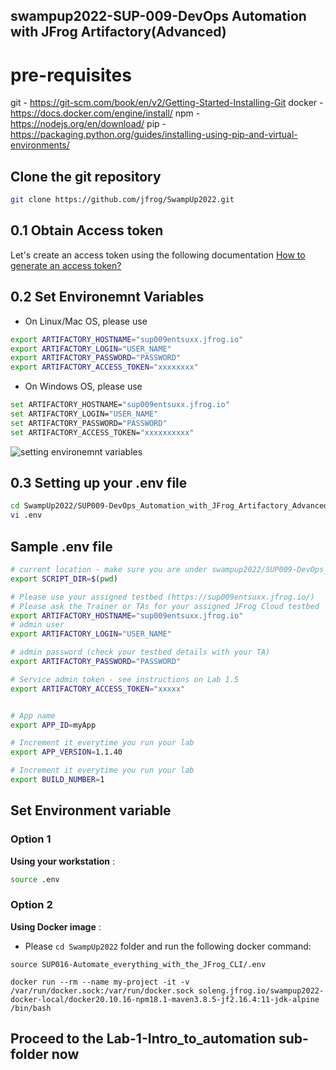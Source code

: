 ## swampup2022-SUP-009-DevOps Automation with JFrog Artifactory(Advanced) 

# pre-requisites 
git - https://git-scm.com/book/en/v2/Getting-Started-Installing-Git
docker - https://docs.docker.com/engine/install/
npm - https://nodejs.org/en/download/
pip - https://packaging.python.org/guides/installing-using-pip-and-virtual-environments/



## Clone the git repository 
```bash
git clone https://github.com/jfrog/SwampUp2022.git

```


## 0.1 Obtain Access token
Let's create an access token using the following documentation [How to generate an access token?](https://jfrog.com/knowledge-base/how-to-generate-an-access-token-video/#:~:text=So%20once%20you're%20logged,option%20to%20generate%20admin%20tokens.)


## 0.2 Set Environemnt Variables
- On Linux/Mac OS, please use
```bash
export ARTIFACTORY_HOSTNAME="sup009entsuxx.jfrog.io"
export ARTIFACTORY_LOGIN="USER_NAME"
export ARTIFACTORY_PASSWORD="PASSWORD"
export ARTIFACTORY_ACCESS_TOKEN="xxxxxxxx"
```

- On Windows OS, please use
```bash
set ARTIFACTORY_HOSTNAME="sup009entsuxx.jfrog.io"
set ARTIFACTORY_LOGIN="USER_NAME"
set ARTIFACTORY_PASSWORD="PASSWORD"
set ARTIFACTORY_ACCESS_TOKEN="xxxxxxxxxx"
```
![setting environemnt variables](https://i.imgur.com/BastCGE.gif)


## 0.3 Setting up your .env file
```bash
cd SwampUp2022/SUP009-DevOps_Automation_with_JFrog_Artifactory_Advanced/
vi .env

```
## Sample .env file 

```bash
# current location - make sure you are under swampup2022/SUP009-DevOps_Automation_with_JFrog_Artifactory_Advanced
export SCRIPT_DIR=$(pwd)

# Please use your assigned testbed (https://sup009entsuxx.jfrog.io/)
# Please ask the Trainer or TAs for your assigned JFrog Cloud testbed
export ARTIFACTORY_HOSTNAME="sup009entsuxx.jfrog.io"
# admin user
export ARTIFACTORY_LOGIN="USER_NAME"

# admin password (check your testbed details with your TA)
export ARTIFACTORY_PASSWORD="PASSWORD"

# Service admin token - see instructions on Lab 1.5 
export ARTIFACTORY_ACCESS_TOKEN="xxxxx"


# App name
export APP_ID=myApp

# Increment it everytime you run your lab
export APP_VERSION=1.1.40

# Increment it everytime you run your lab
export BUILD_NUMBER=1
```

## Set Environment variable 
### Option 1
**Using your workstation** :

```bash
source .env

```

### Option 2
**Using Docker image** :
- Please `cd SwampUp2022` folder and run the following docker command:
```
source SUP016-Automate_everything_with_the_JFrog_CLI/.env

docker run --rm --name my-project -it -v /var/run/docker.sock:/var/run/docker.sock soleng.jfrog.io/swampup2022-docker-local/docker20.10.16-npm18.1-maven3.8.5-jf2.16.4:11-jdk-alpine /bin/bash
```
## Proceed to the Lab-1-Intro_to_automation sub-folder now 

